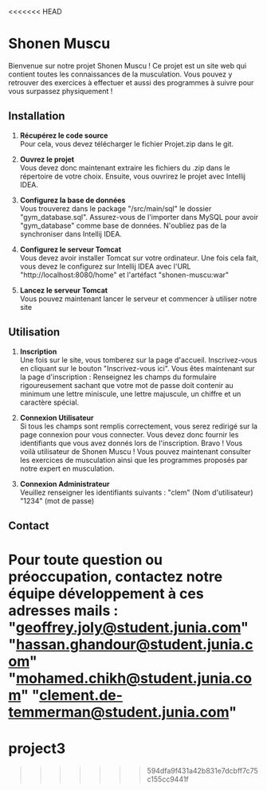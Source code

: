 <<<<<<< HEAD
# Shonen Muscu

Bienvenue sur notre projet Shonen Muscu ! Ce projet est un site web qui contient toutes les connaissances de la musculation. 
Vous pouvez y retrouver des exercices à effectuer et aussi des programmes à suivre pour vous surpassez physiquement ! 

## Installation

1. **Récupérez le code source**  
  Pour cela, vous devez télécharger le fichier Projet.zip dans le git.

2. **Ouvrez le projet**  
  Vous devez donc maintenant extraire les fichiers du .zip dans le répertoire de votre choix.
  Ensuite, vous ouvrirez le projet avec Intellij IDEA.

3. **Configurez la base de données**  
  Vous trouverez dans le package "/src/main/sql" le dossier "gym_database.sql".
  Assurez-vous de l'importer dans MySQL pour avoir "gym_database" comme base de données.
  N'oubliez pas de la synchroniser dans Intellij IDEA.

4. **Configurez le serveur Tomcat**  
  Vous devez avoir installer Tomcat sur votre ordinateur.
  Une fois cela fait, vous devez le configurez sur Intellij IDEA avec l'URL "http://localhost:8080/home" et l'artéfact "shonen-muscu:war"

5. **Lancez le serveur Tomcat**  
  Vous pouvez maintenant lancer le serveur et commencer à utiliser notre site

## Utilisation

1. **Inscription**  
  Une fois sur le site, vous tomberez sur la page d'accueil. Inscrivez-vous en cliquant sur le bouton "Inscrivez-vous ici".
  Vous êtes maintenant sur la page d'inscription : Renseignez les champs du formulaire rigoureusement sachant que votre mot de passe doit contenir au minimum une lettre miniscule, une lettre majuscule, un chiffre et un caractère spécial.

2. **Connexion Utilisateur**  
  Si tous les champs sont remplis correctement, vous serez redirigé sur la page connexion pour vous connecter.
  Vous devez donc fournir les identifiants que vous avez donnés lors de l'inscription.
  Bravo ! Vous voilà utilisateur de Shonen Muscu ! Vous pouvez maintenant consulter les exercices de musculation ainsi que les programmes proposés par notre expert en musculation. 

3. **Connexion Administrateur**  
  Veuillez renseigner les identifiants suivants : "clem" (Nom d'utilisateur) "1234" (mot de passe)

## Contact

Pour toute question ou préoccupation, contactez notre équipe développement à ces adresses mails : "geoffrey.joly@student.junia.com" "hassan.ghandour@student.junia.com" "mohamed.chikh@student.junia.com" "clement.de-temmerman@student.junia.com"
=======
# project3
>>>>>>> 594dfa9f431a42b831e7dcbff7c75c155cc9441f
